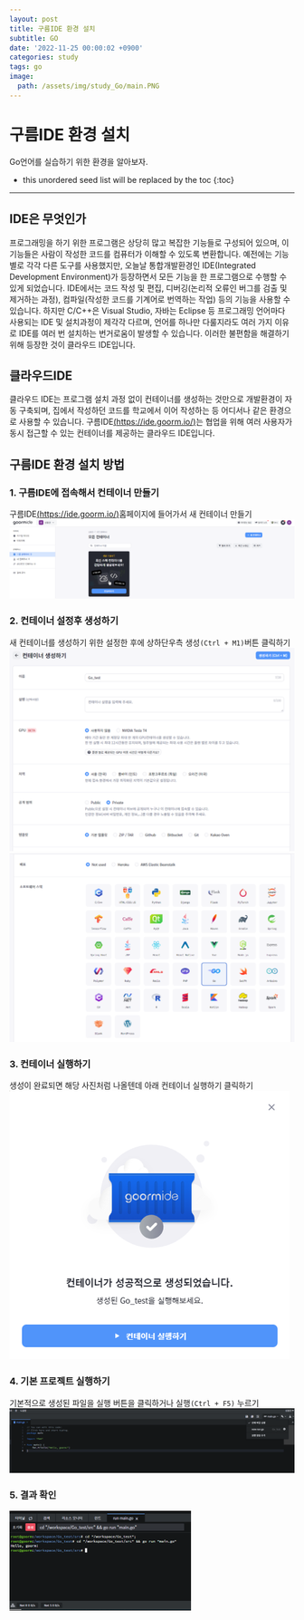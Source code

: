 ```yaml
---
layout: post
title: 구름IDE 환경 설치
subtitle: GO
date: '2022-11-25 00:00:02 +0900'
categories: study
tags: go
image:
  path: /assets/img/study_Go/main.PNG
---
```


# 구름IDE 환경 설치
Go언어를 실습하기 위한 환경을 알아보자.

<!--more-->

* this unordered seed list will be replaced by the toc
{:toc}

<hr/>

## IDE은 무엇인가
프로그래밍을 하기 위한 프로그램은 상당히 많고 복잡한 기능들로 구성되어 있으며, 이 기능들은 사람이 작성한 코드를 컴퓨터가 이해할 수 있도록 변환합니다. 
예전에는 기능별로 각각 다른 도구를 사용했지만, 오늘날 통합개발환경인 IDE(Integrated Development Environment)가 등장하면서 모든 기능을 한 프로그램으로 수행할 수 있게 되었습니다.
IDE에서는 코드 작성 및 편집, 디버깅(논리적 오류인 버그를 검출 및 제거하는 과정), 컴파일(작성한 코드를 기계어로 번역하는 작업) 등의 기능을 사용할 수 있습니다.
하지만 C/C++은 Visual Studio, 자바는 Eclipse 등 프로그래밍 언어마다 사용되는 IDE 및 설치과정이 제각각 다르며, 
언어를 하나만 다룰지라도 여러 가지 이유로 IDE를 여러 번 설치하는 번거로움이 발생할 수 있습니다. 이러한 불편함을 해결하기 위해 등장한 것이 클라우드 IDE입니다.

## 클라우드IDE
클라우드 IDE는 프로그램 설치 과정 없이 컨테이너를 생성하는 것만으로 개발환경이 자동 구축되며, 
집에서 작성하던 코드를 학교에서 이어 작성하는 등 어디서나 같은 환경으로 사용할 수 있습니다. 
구름IDE[(https://ide.goorm.io/)](https://ide.goorm.io/)는 협업을 위해 여러 사용자가 동시 접근할 수 있는 컨테이너를 제공하는 클라우드 IDE입니다.

## 구름IDE 환경 설치 방법

### 1. 구름IDE에 접속해서 컨테이너 만들기
구름IDE[(https://ide.goorm.io/)](https://ide.goorm.io/)홈페이지에 들어가서 새 컨테이너 만들기
![1](/assets/img/study_Go/221125/1.PNG)

### 2. 컨테이너 설정후 생성하기
새 컨테이너를 생성하기 위한 설정한 후에 상하단우측 생성`(Ctrl + M1)`버튼 클릭하기
![2](/assets/img/study_Go/221125/2.PNG)
![3](/assets/img/study_Go/221125/3.PNG)

### 3. 컨테이너 실행하기
생성이 완료되면 해당 사진처럼 나올텐데 아래 컨테이너 실행하기 클릭하기
![4](/assets/img/study_Go/221125/4.PNG)

### 4. 기본 프로젝트 실행하기
기본적으로 생성된 파일을 실행 버튼을 클릭하거나 실행`(Ctrl + F5)` 누르기
![5](/assets/img/study_Go/221125/5.PNG)

### 5. 결과 확인
![6](/assets/img/study_Go/221125/6.PNG)